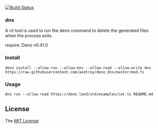 [![Build Status](https://github.com/axetroy/deno_dnx/workflows/test/badge.svg)](https://github.com/axetroy/deno_dnx/actions)

### dnx

A cli tool is used to run the deno command to delete the generated files when the process exits

require: Deno v0.41.0

### Install

```shell
deno install --allow-run --allow-env --allow-read --allow-write dnx https://raw.githubusercontent.com/axetroy/deno_dnx/master/mod.ts
```

### Usage

```shell
dnx run --allow-read https://deno.land/std/examples/cat.ts README.md
```

## License

The [MIT License](LICENSE)
